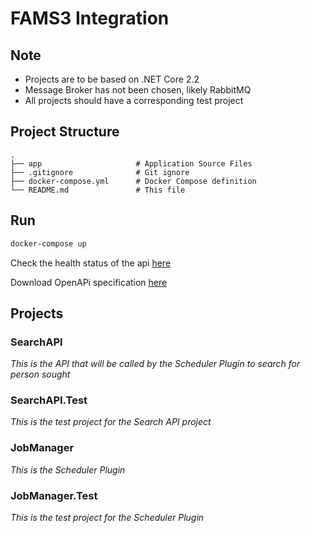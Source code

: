 # FAMS3 Integration

## Note

- Projects are to be based on .NET Core 2.2
- Message Broker has not been chosen, likely RabbitMQ
- All projects should have a corresponding test project

## Project Structure

    .
    ├── app                     # Application Source Files
    ├── .gitignore              # Git ignore
    ├── docker-compose.yml      # Docker Compose definition
    └── README.md               # This file

## Run

```bash
docker-compose up
```
Check the health status of the api [here](http://localhost:8081/health)

Download OpenAPi specification [here](http://localhost:8081/swagger/v1/swagger.json)

## Projects

### SearchAPI

_This is the API that will be called by the Scheduler Plugin to search for person sought_

### SearchAPI.Test

_This is the test project for the Search API project_

### JobManager

_This is the  Scheduler Plugin_

### JobManager.Test

_This is the test project for the  Scheduler Plugin_